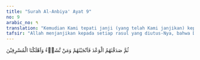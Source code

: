 ```yaml
---
title: "Surah Al-Anbiya' Ayat 9"
no: 9
arabic_no: ٩
translation: "Kemudian Kami tepati janji (yang telah Kami janjikan) kepada mereka. Maka Kami selamatkan mereka dan orang-orang yang Kami kehendaki, dan Kami binasakan orang-orang yang melampaui batas."
tafsir: "Allah menjanjikan kepada setiap rasul yang diutus-Nya, bahwa Dia akan menyelamatkan rasul bersama para pengikutnya yang telah beriman. Di samping itu, Allah juga berjanji akan membinasakan kaum kafir dan para pendurhaka di antara kaumnya. Hal ini seperti diterangkan dalam Surah Hud, yang berisi kisah-kisah tentang para nabi dan rasul. Maka dalam ayat ini Allah menegaskan bahwa Dia telah menepati janji-Nya kepada rasul-rasul yang terdahulu, sehingga mereka bersama umatnya telah diselamatkan-Nya dari kezaliman kaum kafir dan musyrik yang mengingkari agama-Nya, serta mendustakan rasul-rasul-Nya. Demikianlah balasan yang layak untuk mereka. Janji semacam itu akan ditepati-Nya pula terhadap Nabi Muhammad beserta kaum Muslimin yang setia."
---
```

ثُمَّ صَدَقْنٰهُمُ الْوَعْدَ فَاَنْجَيْنٰهُمْ وَمَنْ نَّشَاۤءُ وَاَهْلَكْنَا الْمُسْرِفِيْنَ 